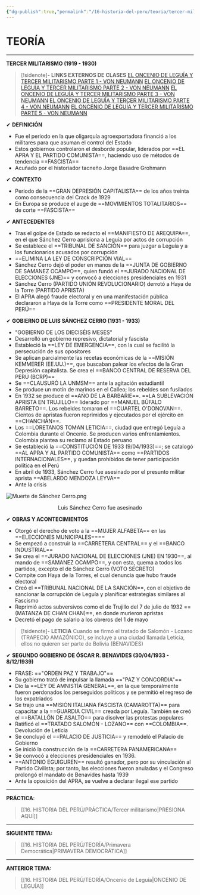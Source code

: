 ```yaml
---
{"dg-publish":true,"permalink":"/16-historia-del-peru/teoria/tercer-militarismo/","tags":["Historia","Teoría","Completo"]}
---
```


# TEORÍA
---
**TERCER MILITARISMO (1919 - 1930)**

>[!sidenote]- **LINKS EXTERNOS DE CLASES** 
>[EL ONCENIO DE LEGUÍA Y TERCER MILITARISMO PARTE 1 - VON NEUMANN](https://www.youtube.com/watch?v=JhGwW0d3Fgg) 
>[EL ONCENIO DE LEGUÍA Y TERCER MILITARISMO PARTE 2 - VON NEUMANN](https://www.youtube.com/watch?v=zI0ThUx_8S4) 
>[EL ONCENIO DE LEGUÍA Y TERCER MILITARISMO PARTE 3 - VON NEUMANN](https://www.youtube.com/watch?v=n3HqLLK14AE) 
>[EL ONCENIO DE LEGUÍA Y TERCER MILITARISMO PARTE 4 - VON NEUMANN](https://www.youtube.com/watch?v=uGXu4qhXRuw) 
>[EL ONCENIO DE LEGUÍA Y TERCER MILITARISMO PARTE 5 - VON NEUMANN](https://www.youtube.com/watch?v=W-RA9OvCRm4) 

✔ **DEFINICIÓN** 
- Fue el periodo en la que oligarquía agroexportadora financió a los militares para que asuman el control del Estado 
- Estos gobiernos controlaron el desborde popular, liderados por ==EL APRA Y EL PARTIDO COMUNISTA==, haciendo uso de métodos de tendencia ==FASCISTA== 
- Acuñado por el historiador tacneño Jorge Basadre Grohmann

✔ **CONTEXTO**
- Periodo de la ==GRAN DEPRESIÓN CAPITALISTA== de los años treinta como consecuencia del Crack de 1929
- En Europa se produce el auge de ==MOVIMIENTOS TOTALITARIOS== de corte ==FASCISTA== 

✔ **ANTECEDENTES**
- Tras el golpe de Estado se redacto el ==MANIFIESTO DE AREQUIPA==, en el que Sánchez Cerro aprisiona a Leguía por actos de corrupción 
- Se establece el ==TRIBUNAL DE SANCIÓN== para juzgar a Leguía y a los funcionarios acusados por corrupción
- ==ELIMINA LA LEY DE CONSCRIPCIÓN VIAL== 
- Sánchez Cerro dejó el poder en manos de la ==JUNTA DE GOBIERNO DE SAMANEZ OCAMPO==, quien fundó el ==JURADO NACIONAL DE ELECCIONES (JNE)== y convocó a elecciones presidenciales en 1931
- Sánchez Cerro (PARTIDO UNIÓN REVOLUCIONARIO) derrotó a Haya de la Torre (PARTIDO APRISTA) 
- El APRA alegó fraude electoral y en una manifestación pública declararon a Haya de la Torre como ==PRESIDENTE MORAL DEL PERÚ== 

✔ **GOBIERNO DE LUIS SÁNCHEZ CERRO (1931 - 1933)** 
- "GOBIERNO DE LOS DIECISÉIS MESES"
- Desarrolló un gobierno represivo, dictatorial y fascista 
- Estableció la ==LEY DE EMERGENCIA==, con la cual se facilitó la persecución de sus opositores
- Se aplican parcialmente las recetas económicas de la ==MISIÓN KEMMERER (EE.UU.)==, que buscaban palear los efectos de la Gran Depresión capitalista. Se crea el ==BANCO CENTRAL DE RESERVA DEL PERÚ (BCRP)== 
- Se ==CLAUSURÓ LA UNMSM== ante la agitación estudiantil 
- Se produce un motín de marinos en el Calleo; los rebeldes son fusilados 
- En 1932 se produce el ==AÑO DE LA BARBARIE==. ==LA SUBLEVACIÓN APRISTA EN TRUJILLO== liderado por ==MANUEL BÚFALO BARRETO==. Los rebeldes tomaron el ==CUARTEL O'DONOVAN==. Cientos de apristas fueron reprimidos y ejecutados por el ejército en ==CHANCHÁN==. 
- Los ==LORETANOS TOMAN LETICIA==, ciudad que entregó Leguía a Colombia durante el Oncenio. Se producen varios enfrentamientos. Colombia plantea su reclamo al Estado peruano 
- Se estableció la ==CONSTITUCIÓN DE 1933 (9/04/1933)==; se catalogó ==AL APRA Y AL PARTIDO COMUNISTA== como ==PARTIDOS INTERNACIONALES==, y quedan prohibidos de tener participación política en el Perú
- En abril de 1933, Sánchez Cerro fue asesinado por el presunto militar aprista ==ABELARDO MENDOZA LEYVA== 
- Ante la crisis 

![Muerte de Sánchez Cerro.png](/img/user/1.%20ELEMENTOS%20GR%C3%81FICOS/Muerte%20de%20S%C3%A1nchez%20Cerro.png)
<center>Luis Sánchez Cerro fue asesinado</center>

✔ **OBRAS Y ACONTECIMIENTOS**
- Otorgó el derecho de voto a la ==MUJER ALFABETA== en las ==ELECCIONES MUNICIPALES====
- Se empezó a construir la ==CARRETERA CENTRAL== y el ==BANCO INDUSTRIAL== 
- Se crea el ==JURADO NACIONAL DE ELECCIONES (JNE) EN 1930==, al mando de ==SAMANEZ OCAMPO==, y con esta, quema a todos los partidos, excepto el de Sánchez Cerro (VOTO SECRETO)
- Compite con Haya de la Torres, el cual denuncia que hubo fraude electoral
- Creó el ==TRIBUNAL NACIONAL DE LA SANCIÓN==, con el objetivo de sancionar la corrupción de Leguía y planificar estrategias similares al Fascismo 
- Reprimió actos subversivos como el de Trujillo del 7 de julio de 1932 ==(MATANZA DE CHAN CHAN)==, en donde murieron apristas
- Decretó el pago de salario a los obreros del 1 de mayo

>[!sidenote]- **LETICIA**
>Cuando se firmó el tratado de Salomón - Lozano (TRAPECIO AMAZÓNICO), se incluye a una ciudad llamada Leticia, ellos no quieren ser parte de Bolivia (BENAVIDES)

✔ **SEGUNDO GOBIERNO DE ÓSCAR R. BENAVIDES (30/04/1933 - 8/12/1939)** 
- FRASE: =="ORDEN PAZ Y TRABAJO"== 
- Su gobierno trató de impulsar la llamada =="PAZ Y CONCORDIA"== 
- Dio la ==LEY DE AMNISTÍA GENERAL==, en la que temporalmente fueron perdonados los perseguidos políticos y se permitió el regreso de los expatriados 
- Se trajo una ==MISIÓN ITALIANA FASCISTA (CAMAROTTA)== para capacitar a la ==GUARDIA CIVIL== creada por Leguía. También se creó el ==BATALLÓN DE ASALTO== para disolver las protestas populares 
- Ratificó el ==TRATADO SALOMÓN - LOZANO== con ==COLOMBIA==. Devolución de Leticia
- Se concluyó el ==PALACIO DE JUSTICIA== y remodeló el Palacio de Gobierno 
- Se inició la construcción de la ==CARRETERA PANAMERICANA== 
- Se convocó a elecciones presidenciales en 1936.
- ==ANTONIO EGUIGUREN== resultó ganador, pero por su vinculación al Partido Civilista; por tanto, las elecciones fueron anuladas y el Congreso prolongó el mandato de Benavides hasta 1939
- Ante la oposición del APRA, se vuelve a declarar ilegal ese partido 

---
**PRÁCTICA**:
>[[16. HISTORIA DEL PERÚ/PRÁCTICA/Tercer militarismo\|PRESIONA AQUÍ]]

---
**SIGUIENTE TEMA:** 
>[[16. HISTORIA DEL PERÚ/TEORÍA/Primavera Democrática\|PRIMAVERA DEMOCRÁTICA]]

---
**ANTERIOR TEMA:** 
>[[16. HISTORIA DEL PERÚ/TEORÍA/Oncenio de Leguía\|ONCENIO DE LEGUÍA]]

